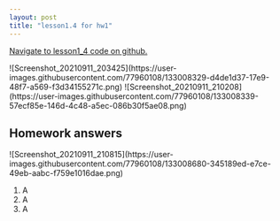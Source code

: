 ```yaml
---
layout: post
title: "lesson1.4 for hw1"
---
```


<a href="https://github.ccs.neu.edu/senyan/lesson1_4">Navigate to lesson1_4 code on github.</a>
<P> </p>
![Screenshot_20210911_203425](https://user-images.githubusercontent.com/77960108/133008329-d4de1d37-17e9-48f7-a569-f3d34155271c.png)
![Screenshot_20210911_210208](https://user-images.githubusercontent.com/77960108/133008339-57ecf85e-146d-4c48-a5ec-086b30f5ae08.png)


<P></p>
<p></p>

<h2> Homework answers </h2>
![Screenshot_20210911_210815](https://user-images.githubusercontent.com/77960108/133008680-345189ed-e7ce-49eb-aabc-f759e1016dae.png)

<ol>
  <li>A</li>
  <li>A</li>
  <li>A</li>
</ol>
